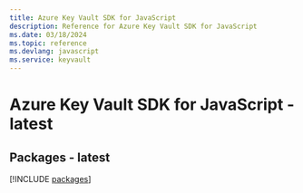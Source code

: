 ```yaml
---
title: Azure Key Vault SDK for JavaScript
description: Reference for Azure Key Vault SDK for JavaScript
ms.date: 03/18/2024
ms.topic: reference
ms.devlang: javascript
ms.service: keyvault
---
```

# Azure Key Vault SDK for JavaScript - latest
## Packages - latest
[!INCLUDE [packages](key-vault-index.md)]